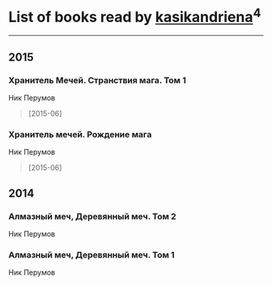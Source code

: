 # List of books read by [kasikandriena](http://vk.com/id152488954)<sup>4</sup>
---

## 2015

### Хранитель Мечей. Странствия мага. Том 1
Ник Перумов
> [2015-06] 


### Хранитель мечей. Рождение мага
Ник Перумов
> [2015-06] 



## 2014

### Алмазный меч, Деревянный меч. Том 2
Ник Перумов


### Алмазный меч, Деревянный меч. Том 1
Ник Перумов



